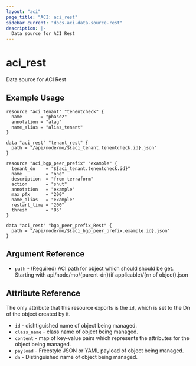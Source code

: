 ```yaml
---
layout: "aci"
page_title: "ACI: aci_rest"
sidebar_current: "docs-aci-data-source-rest"
description: |-
  Data source for ACI Rest
---
```


# aci_rest #
Data source for ACI Rest

## Example Usage ##

```hcl
resource "aci_tenant" "tenentcheck" {
  name       = "phase2"
  annotation = "atag"
  name_alias = "alias_tenant"
}

data "aci_rest" "tenant_rest" {
  path = "/api/node/mo/${aci_tenant.tenentcheck.id}.json"
}

resource "aci_bgp_peer_prefix" "example" {
  tenant_dn    = "${aci_tenant.tenentcheck.id}"
  name         = "one"
  description  = "from terraform"
  action       = "shut"
  annotation   = "example"
  max_pfx      = "200"
  name_alias   = "example"
  restart_time = "200"
  thresh       = "85"
}

data "aci_rest" "bgp_peer_prefix_Rest" {
  path = "/api/node/mo/${aci_bgp_peer_prefix.example.id}.json"
}
```

## Argument Reference ##

* `path` - (Required) ACI path for object which should should be get. Starting with api/node/mo/{parent-dn}(if applicable)/{rn of object}.json


## Attribute Reference

The only attribute that this resource exports is the `id`, which is set to the
Dn of the object created by it.
* `id` - dishtiguished name of object being managed.
* `class_name` - class name of object being managed.
* `content` - map of key-value pairs which represents the attributes for the object being managed.
* `payload` - Freestyle JSON or YAML payload of object being managed.
* `dn` - Distinguished name of object being managed. 
